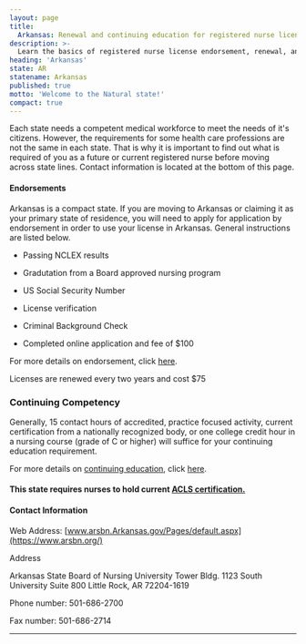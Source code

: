 ```yaml
---
layout: page
title:
  Arkansas: Renewal and continuing education for registered nurse license endorsement
description: >-
  Learn the basics of registered nurse license endorsement, renewal, and continuing education in Arkansas. Maintain your nursing license with ease.
heading: 'Arkansas'
state: AR
statename: Arkansas
published: true
motto: 'Welcome to the Natural state!'
compact: true
---
```

      
Each state needs a competent medical workforce to meet the needs of it's
citizens. However, the requirements for some health care professions are
not the same in each state. That is why it is important to find out what
is required of you as a future or current registered nurse before moving
across state lines. Contact information is located at the bottom of this
page.

#### Endorsements

Arkansas is a compact state. If you are moving to Arkansas or claiming
it as your primary state of residence, you will need to apply for
application by endorsement in order to use your license in Arkansas.
General instructions are listed below.

-   Passing NCLEX results

-   Gradutation from a Board approved nursing program

-   US Social Security Number

-   License verification

-   Criminal Background Check

-   Completed online application and fee of \$100

For more details on endorsement, click
[here](https://www.arsbn.org/endorsement).

Licenses are renewed every two years and cost \$75

### Continuing Competency

Generally, 15 contact hours of accredited, practice focused activity,
current certification from a nationally recognized body, or one college
credit hour in a nursing course (grade of C or higher) will suffice for
your continuing education requirement.

For more details on [continuing
education](https://www.arsbn.org/continuing-education), click
[here](https://www.arsbn.org/continuing-education).

#### This state requires nurses to hold current [ACLS certification.](https://www.acls.net/arkansas-acls-pals-bls.htm)

#### Contact Information

Web Address:
[www.arsbn.Arkansas.gov/Pages/default.aspx](https://www.arsbn.org/)

Address

Arkansas State Board of Nursing
University Tower Bldg.
1123 South University
Suite 800
Little Rock, AR 72204-1619

Phone number: 501-686-2700

Fax number: 501-686-2714

* * * * *
